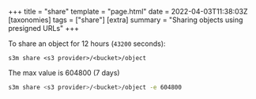 +++
title = "share"
template = "page.html"
date = 2022-04-03T11:38:03Z
[taxonomies]
tags = ["share"]
[extra]
summary = "Sharing objects using presigned URLs"
+++


To share an object for 12 hours (`43200` seconds):

    s3m share <s3 provider>/<bucket>/object

The max value is 604800 (7 days)

```sh
s3m share <s3 provider>/<bucket>/object -e 604800
```